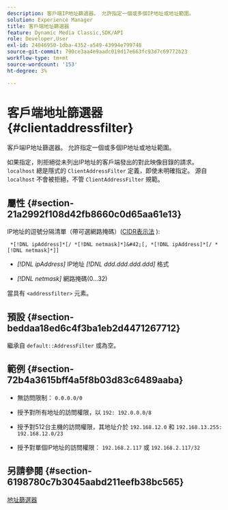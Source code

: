 ```yaml
---
description: 客戶端IP地址篩選器。 允許指定一個或多個IP地址或地址範圍。
solution: Experience Manager
title: 客戶端地址篩選器
feature: Dynamic Media Classic,SDK/API
role: Developer,User
exl-id: 24046950-1dba-4352-a549-43994e799748
source-git-commit: 790ce3aa4e9aadc019d17e663fc93d7c69772b23
workflow-type: tm+mt
source-wordcount: '153'
ht-degree: 3%

---
```


# 客戶端地址篩選器{#clientaddressfilter}

客戶端IP地址篩選器。 允許指定一個或多個IP地址或地址範圍。

如果指定，則拒絕從未列出IP地址的客戶端發出的對此映像目錄的請求。 `localhost` 總是隱式的 `ClientAddressFilter` 定義，即使未明確指定。 源自 `localhost` 不會被拒絕，不管 `ClientAddressFilter` 規範。

## 屬性 {#section-21a2992f108d42fb8660c0d65aa61e13}

IP地址的逗號分隔清單（帶可選網路掩碼）([CIDR表示法](https://en.wikipedia.org/wiki/Classless_Inter-Domain_Routing#CIDR_notation) ):

` *[!DNL ipAddress]*[/ *[!DNL netmask]*]&#42;[, *[!DNL ipAddress]*[/ *[!DNL netmask]*]]`

* *[!DNL ipAddress]* IP地址 *[!DNL ddd.ddd.ddd.ddd]* 格式

* *[!DNL netmask]* 網路掩碼(0...32)

當具有 `<addressfilter>` 元素。

## 預設 {#section-beddaa18ed6c4f3ba1eb2d4471267712}

繼承自 `default::AddressFilter` 或為空。

## 範例 {#section-72b4a3615bff4a5f8b03d83c6489aaba}

* 無訪問限制： `0.0.0.0/0`
* 授予對所有地址的訪問權限，以 `192: 192.0.0.0/8`
* 授予對512台主機的訪問權限，其地址介於 `192.168.12.0` 和 `192.168.13.255: 192.168.12.0/23`

* 授予對單個IP地址的訪問權限： `192.168.2.117` 或 `192.168.2.117/32`

## 另請參閱 {#section-6198780c7b3045aabd211eefb38bc565}

[地址篩選器](../../../../../ir-api/material-cat/image-rendering-api-ref/c-ir-material-catalog/c-ir-attributes-reference/r-ir-clientaddressfilter.md#reference-52a541cec0b0424faf263d1fb4946b5f)
